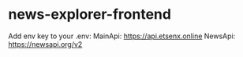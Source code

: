 # news-explorer-frontend
Add env key to your .env:
MainApi: https://api.etsenx.online
NewsApi: https://newsapi.org/v2